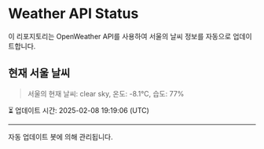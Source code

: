 
# Weather API Status

이 리포지토리는 OpenWeather API를 사용하여 서울의 날씨 정보를 자동으로 업데이트합니다.

## 현재 서울 날씨
> 서울의 현재 날씨: clear sky, 온도: -8.1°C, 습도: 77%

⏳ 업데이트 시간: 2025-02-08 19:19:06 (UTC)

---
자동 업데이트 봇에 의해 관리됩니다.

